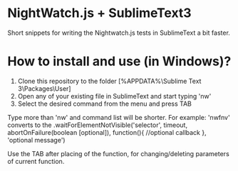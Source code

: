 # NightWatch.js + SublimeText3
Short snippets for writing the Nightwatch.js tests in SublimeText a bit faster.

# How to install and use (in Windows)?
1.  Clone this repository to the folder [%APPDATA%\Sublime Text 3\Packages\User]
2.  Open any of your existing file in SublimeText and start typing 'nw'
3.  Select the desired command from the menu and press TAB

Type more than 'nw' and command list will be shorter. 
For example: 'nwfnv' converts to the 
.waitForElementNotVisible('selector', timeout, abortOnFailure(boolean [optional]), function(){
    //optional callback
  }, 'optional message')

Use the TAB after placing of the function, for changing/deleting parameters of current function.
